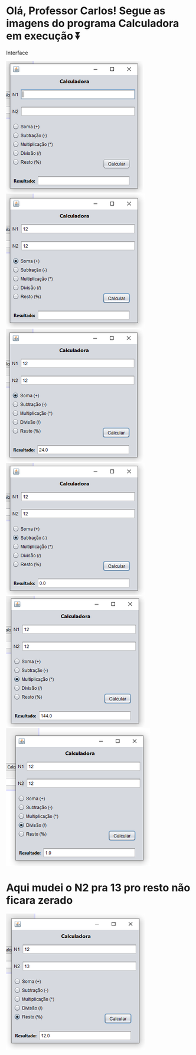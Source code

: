 # Olá, Professor Carlos! Segue as imagens do programa Calculadora em execução ⏬

Interface

<img src="https://github.com/miguelvent/BibliotecaDeImagens/blob/main/Ativ1DS/Calc1.PNG">
<img src="https://github.com/miguelvent/BibliotecaDeImagens/blob/main/Ativ1DS/Calc2.PNG">
<img src="https://github.com/miguelvent/BibliotecaDeImagens/blob/main/Ativ1DS/Calc3.PNG">
<img src="https://github.com/miguelvent/BibliotecaDeImagens/blob/main/Ativ1DS/Calc4.PNG">
<img src="https://github.com/miguelvent/BibliotecaDeImagens/blob/main/Ativ1DS/Calc5.PNG">
<img src="https://github.com/miguelvent/BibliotecaDeImagens/blob/main/Ativ1DS/Calc6.PNG">

# Aqui mudei o N2 pra 13 pro resto não ficara zerado

<img src="https://github.com/miguelvent/BibliotecaDeImagens/blob/main/Ativ1DS/Calc7.PNG">
